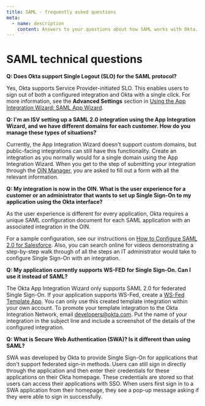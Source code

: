 ```yaml
---
title: SAML - frequently asked questions
meta:
  - name: description
    content: Answers to your questions about how SAML works with Okta.
---
```


# SAML technical questions

**Q: Does Okta support Single Logout (SLO) for the SAML protocol?**

Yes, Okta supports Service Provider-initiated SLO. This enables users to sign out of both a configured integration and Okta with a single click. For more information, see the **Advanced Settings** section in [Using the App Integration Wizard: SAML App Wizard](https://help.okta.com/en/prod/okta_help_CSH.htm#ext_Apps_App_Integration_Wizard).

**Q: I'm an ISV setting up a SAML 2.0 integration using the App Integration Wizard, and we have different domains for each customer. How do you manage these types of situations?**

Currently, the App Integration Wizard doesn't support custom domains, but public-facing integrations can still have this functionality. Create an integration as you normally would for a single domain using the App Integration Wizard. When you get to the step of submitting your integration through the [OIN Manager](https://oinmanager.okta.com/), you are asked to fill out a form with all the relevant information.

**Q: My integration is now in the OIN. What is the user experience for a customer or an administrator that wants to set up Single Sign-On to my application using the Okta interface?**

As the user experience is different for every application, Okta requires a unique SAML configuration document for each SAML application with an associated integration in the OIN.

For a sample configuration, see our instructions on [How to Configure SAML 2.0 for Salesforce](https://saml-doc.okta.com/SAML_Docs/How-to-Configure-SAML-2.0-in-Salesforce.html). Also, you can search online for videos demonstrating a step-by-step walk through of all the steps an IT administrator would take to configure Single Sign-On with an integration.

**Q: My application currently supports WS-FED for Single Sign-On. Can I use it instead of SAML?**

The Okta App Integration Wizard only supports SAML 2.0 for federated Single Sign-On. If your application supports WS-Fed, create a [WS-Fed Template App](https://help.okta.com/en/prod/okta_help_CSH.htm#ext_Apps_Configuring_WS_Federation). You can only use this created template integration within your own account. To promote your template integration to the Okta Integration Network, email <developers@okta.com>. Put the name of your integration in the subject line and include a screenshot of the details of the configured integration.

**Q: What is Secure Web Authentication (SWA)? Is it different than using SAML?**

SWA was developed by Okta to provide Single Sign-On for applications that don't support federated sign-in methods. Users can still sign in directly through the application and then enter their credentials for these applications on their Okta homepage. These credentials are stored so that users can access their applications with SSO. When users first sign in to a SWA application from their homepage, they see a pop-up message asking if they were able to sign in successfully.
